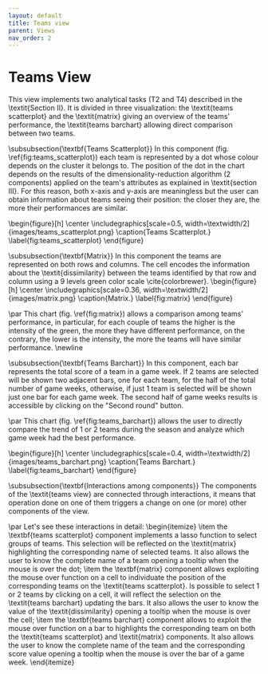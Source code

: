 ```yaml
---
layout: default
title: Teams view
parent: Views
nav_order: 2
---
```


# Teams View
This view implements two analytical tasks (T2 and T4) described in the \textit{Section II}. It is divided in three visualization: the \textit{teams scatterplot} and the \textit{matrix} giving an overview of the teams' performance, the \textit{teams barchart} allowing direct comparison between two teams.

\subsubsection{\textbf{Teams Scatterplot}} In this component (fig. \ref{fig:teams_scatterplot}) each team is represented by a dot whose colour depends on the cluster it belongs to. The position of the dot in the chart depends on the results of the dimensionality-reduction algorithm (2 components) applied on the team's attributes as explained in \textit{section III}. For this reason, both x-axis and y-axis are meaningless but the user can obtain information about teams seeing their position: the closer they are, the more their performances are similar.

\begin{figure}[h]
\center
\includegraphics[scale=0.5, width=\textwidth/2]{images/teams_scatterplot.png}
\caption{Teams Scatterplot.}
\label{fig:teams_scatterplot}
\end{figure}

\subsubsection{\textbf{Matrix}} In this component the teams are represented on both rows and columns. The cell encodes the information about the \textit{dissimilarity} between the teams identified by that row and column using a  9 levels green color scale \cite{colorbrewer}.
\begin{figure}[h]
\center
\includegraphics[scale=0.36, width=\textwidth/2]{images/matrix.png}
\caption{Matrix.}
\label{fig:matrix}
\end{figure}

\par This chart (fig. \ref{fig:matrix}) allows a comparison among teams' performance, in particular, for each couple of teams the higher is the intensity of the green, the more they have different performance, on the contrary, the lower is the intensity, the more the teams will have similar performance.
\newline

\subsubsection{\textbf{Teams Barchart}} In this component, each bar represents the total score of a team in a game week. If 2 teams are selected will be shown two adjacent bars, one for each team, for the half of the total number of game weeks, otherwise, if just 1 team is selected will be shown just one bar for each game week. The second half of game weeks results is accessible by clicking on the "Second round" button.

\par This chart (fig. \ref{fig:teams_barchart}) allows the user to directly compare the trend of 1 or 2 teams during the season and analyze which game week had the best performance.

\begin{figure}[h]
\center
\includegraphics[scale=0.4, width=\textwidth/2]{images/teams_barchart.png}
\caption{Teams Barchart.}
\label{fig:teams_barchart}
\end{figure}

\subsubsection{\textbf{Interactions among components}}
The components of the \textit{teams view} are connected through interactions, it means that operation done on one of them triggers a change on one (or more) other components of the view.

\par Let's see these interactions in detail:
\begin{itemize}
    \item the \textbf{teams scatterplot} component implements a lasso function to select groups of teams. This selection will be reflected on the \textit{matrix} highlighting the corresponding name of selected teams. It also allows the user to know the complete name of a team opening a tooltip when the mouse is over the dot;
    \item the \textbf{matrix} component allows exploiting the mouse over function on a cell to individuate the position of the corresponding teams on the \textit{teams scatterplot}. Is possible to select 1 or 2 teams by clicking on a cell, it will reflect the selection on the \textit{teams barchart} updating the bars. It also allows the user to know the value of the \textit{dissimilarity} opening a tooltip when the mouse is over the cell;
    \item the \textbf{teams barchart} component allows to exploit the mouse over function on a bar to highlights the corresponding team on both the \textit{teams scatterplot} and \textit{matrix} components. It also allows the user to know the complete name of the team and the corresponding score value opening a tooltip when the mouse is over the bar of a game week.
\end{itemize}
